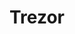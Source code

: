 ---
template: TermDetailPage
title: Trezor  
description: A definition of a term
aliases: Trezor wallet, Trezor device
keywords: Trezor, wallet
identities: 
    - slug: /identities/wael-ivie
      role: author
---